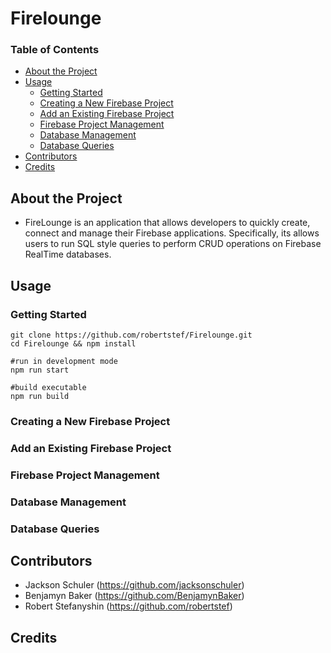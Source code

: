 # Firelounge

### Table of Contents
- [About the Project](#about-the-project)
- [Usage](#usage)
    - [Getting Started](#getting-started) 
    - [Creating a New Firebase Project](#creating-a-new-firebase-project) 
    - [Add an Existing Firebase Project](#add-an-existing-firebase-project)
    - [Firebase Project Management](#firebase-project-management)
    - [Database Management](#database-management)
    - [Database Queries](#database-queries)
- [Contributors](#contributors)
- [Credits](#credits)

## About the Project
- FireLounge is an application that allows developers to quickly create, connect and manage their Firebase applications. 
Specifically, its allows users to run SQL style queries to perform CRUD operations on Firebase RealTime databases.

## Usage

### Getting Started
```
git clone https://github.com/robertstef/Firelounge.git
cd Firelounge && npm install

#run in development mode
npm run start

#build executable
npm run build
```

### Creating a New Firebase Project

### Add an Existing Firebase Project

### Firebase Project Management

### Database Management

### Database Queries


## Contributors
- Jackson Schuler (https://github.com/jacksonschuler)
- Benjamyn Baker (https://github.com/BenjamynBaker)
- Robert Stefanyshin (https://github.com/robertstef)


## Credits
